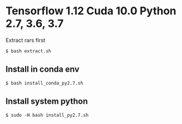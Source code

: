 # Tensorflow 1.12 Cuda 10.0 Python 2.7, 3.6, 3.7
Extract rars first
```
$ bash extract.sh
```

## Install in conda env
```
$ bash install_conda_py2.7.sh
```

## Install system python
```
$ sudo -H bash install_py2.7.sh
```
